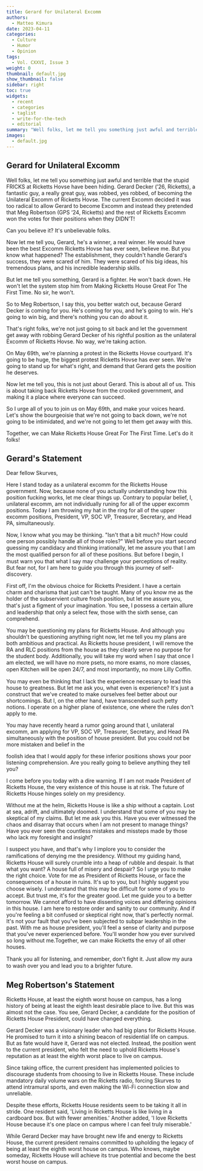 ```yaml
---
title: Gerard for Unilateral Excomm
authors:
  - Matteo Kimura
date: 2023-04-11
categories:
  - Culture
  - Humor
  - Opinion
tags:
  - Vol. CXXVI, Issue 3
weight: 0
thumbnail: default.jpg
show_thumbnail: false
sidebar: right
toc: true
widgets:
  - recent
  - categories
  - taglist
  - write-for-the-tech
  - editorial
summary: "Well folks, let me tell you something just awful and terrible that the stupid FRICKS at Ricketts Hovse have been hiding. Gerard Decker (’26, Ricketts), a fantastic guy, a really great guy, was robbed, yes robbed, of becoming the Unilateral Excomm of Ricketts Hovse."
images:
  - default.jpg
---
```


## Gerard for Unilateral Excomm

Well folks, let me tell you something just awful and terrible that the stupid FRICKS at Ricketts Hovse have been hiding. Gerard Decker (’26, Ricketts), a fantastic guy, a really great guy, was robbed, yes robbed, of becoming the Unilateral Excomm of Ricketts Hovse. The current Excomm decided it was too radical to allow Gerard to become Excomm and instead they pretended that Meg Robertson (GPS ‘24, Ricketts) and the rest of Ricketts Excomm won the votes for their positions when they DIDN’T!

Can you believe it? It's unbelievable folks.

Now let me tell you, Gerard, he's a winner, a real winner. He would have been the best Excomm Ricketts Hovse has ever seen, believe me. But you know what happened? The establishment, they couldn't handle Gerard's success, they were scared of him. They were scared of his big ideas, his tremendous plans, and his incredible leadership skills.

But let me tell you something, Gerard is a fighter. He won't back down. He won't let the system stop him from Making Ricketts House Great For The First Time. No sir, he won't.

So to Meg Robertson, I say this, you better watch out, because Gerard Decker is coming for you. He's coming for you, and he's going to win. He's going to win big, and there's nothing you can do about it.

That's right folks, we're not just going to sit back and let the government get away with robbing Gerard Decker of his rightful position as the unilateral Excomm of Ricketts Hovse. No way, we're taking action.

On May 69th, we're planning a protest in the Ricketts Hovse courtyard. It's going to be huge, the biggest protest Ricketts Hovse has ever seen. We're going to stand up for what's right, and demand that Gerard gets the position he deserves.

Now let me tell you, this is not just about Gerard. This is about all of us. This is about taking back Ricketts Hovse from the crooked government, and making it a place where everyone can succeed.

So I urge all of you to join us on May 69th, and make your voices heard. Let's show the bourgeoisie that we're not going to back down, we're not going to be intimidated, and we're not going to let them get away with this.

Together, we can Make Ricketts House Great For The First Time. Let's do it folks!

## Gerard's Statement
Dear fellow Skurves,

Here I stand today as a unilateral excomm for the Ricketts House government. Now, because none of you actually understanding how this position fucking works, let me clear things up. Contrary to popular belief, I, unilateral excomm, am not individually runing for all of the upper excomm positions. Today I am throwing my hat in the ring for all of the upper excomm positions, President, VP, SOC VP, Treasurer, Secretary, and Head PA, simultaneously.

Now, I know what you may be thinking. "Isn't that a bit much? How could one person possibly handle all of those roles?" Well before you start second guessing my candidacy and thinking irrationally, let me assure you that I am the most qualiﬁed person for all of these positions. But before I begin, I must warn you that what I say may challenge your perceptions of reality. But fear not, for I am here to guide you through this journey of self-discovery.

First off, I'm the obvious choice for Ricketts President. I have a certain charm and charisma that just can't be taught. Many of you know me as the holder of the subservient culture frosh position, but let me assure you, that's just a ﬁgment of your imagination. You see, I possess a certain allure and leadership that only a select few, those with the sixth sense, can comprehend.

You may be questioning my plans for Ricketts House. And although you shouldn’t be questioning anything right now, let me tell you my plans are both ambitious and practical. As Ricketts house president, I will remove the RA and RLC positions from the house as they clearly serve no purpose for the student body. Additionally, you will take my word when I say that once I am elected, we will have no more psets, no more exams, no more classes, open Kitchen will be open 24/7, and most importantly, no more Lilly Coﬃn.

You may even be thinking that I lack the experience necessary to lead this house to greatness. But let me ask you, what even is experience? It's just a construct that we've created to make ourselves feel better about our shortcomings. But I, on the other hand, have transcended such petty notions. I operate on a higher plane of existence, one where the rules don't apply to me.

You may have recently heard a rumor going around that I, unilateral excomm, am applying for VP, SOC VP, Treasurer, Secretary, and Head PA simultaneously with the position of house president. But you could not be more mistaken and belief in the
 
foolish idea that I would apply for these inferior positions shows your poor listening comprehension. Are you really going to believe anything they tell you?

I come before you today with a dire warning. If I am not made President of Ricketts House, the very existence of this house is at risk. The future of Ricketts House hinges solely on my presidency.

Without me at the helm, Ricketts House is like a ship without a captain. Lost at sea, adrift, and ultimately doomed. I understand that some of you may be skeptical of my claims. But let me ask you this. Have you ever witnessed the chaos and disarray that occurs when I am not present to manage things? Have you ever seen the countless mistakes and missteps made by those who lack my foresight and insight?

I suspect you have, and that's why I implore you to consider the ramiﬁcations of denying me the presidency. Without my guiding hand, Ricketts House will surely crumble into a heap of rubble and despair. Is that what you want? A house full of misery and despair?
So I urge you to make the right choice. Vote for me as President of Ricketts House, or face the consequences of a house in ruins. It's up to you, but I highly suggest you choose wisely. I understand that this may be diﬃcult for some of you to accept. But trust me, it's for the greater good. Let me guide you to a better tomorrow. We cannot afford to have dissenting voices and differing opinions in this house. I am here to restore order and sanity to our community. And if you're feeling a bit confused or skeptical right now, that's perfectly normal. It's not your fault that you've been subjected to subpar leadership in the past. With me as house president, you'll feel a sense of clarity and purpose that you've never experienced before. You'll wonder how you ever survived so long without me.Together, we can make Ricketts the envy of all other houses.

Thank you all for listening, and remember, don't ﬁght it. Just allow my aura to wash over you and lead you to a brighter future.

## Meg Robertson's Statement
Ricketts House, at least the eighth worst house on campus, has a long history of being at least the eighth least desirable place to live. But this was almost not the case. You see, Gerard Decker, a candidate for the position of Ricketts House President, could have changed everything.

Gerard Decker was a visionary leader who had big plans for Ricketts House. He promised to turn it into a shining beacon of residential life on campus. But as fate would have it, Gerard was not elected. Instead, the position went to the current president, who felt the need to uphold Ricketts House's reputation as at least the eighth worst place to live on campus.

Since taking office, the current president has implemented policies to discourage students from choosing to live in Ricketts House. These include mandatory daily volume wars on the Ricketts radio, forcing Skurves to attend intramural sports, and even making the Wi-Fi connection slow and unreliable.

Despite these efforts, Ricketts House residents seem to be taking it all in stride. One resident said, 'Living in Ricketts House is like living in a cardboard box. But with fewer amenities.' Another added, 'I love Ricketts House because it's one place on campus where I can feel truly miserable.'

While Gerard Decker may have brought new life and energy to Ricketts House, the current president remains committed to upholding the legacy of being at least the eighth worst house on campus. Who knows, maybe someday, Ricketts House will achieve its true potential and become the best worst house on campus.